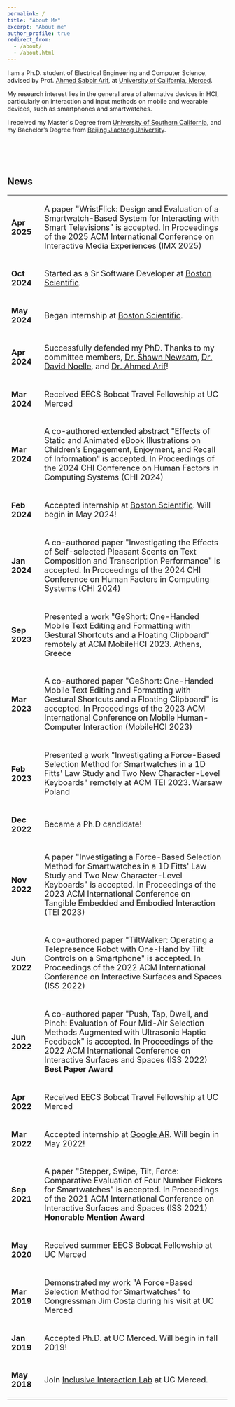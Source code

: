 ```yaml
---
permalink: /
title: "About Me"
excerpt: "About me"
author_profile: true
redirect_from: 
  - /about/
  - /about.html
---
```


I am a Ph.D. student of Electrical Engineering and Computer Science, advised by Prof. [Ahmed Sabbir Arif](http://www.asarif.com/), at [University of California, Merced](https://www.ucmerced.edu/).


My research interest lies in the general area of alternative devices in HCI, particularly on interaction and input methods on mobile and wearable devices, such as smartphones and smartwatches.

I received my Master's Degree from [University of Southern California](https://www.usc.edu/), and my Bachelor’s Degree from [Beijing Jiaotong University](http://en.njtu.edu.cn/).
<br/><br/><br/><br/><br/>

News
------
<table style="font-size:18px">
  <tbody>
    <colgroup>
      <col width="15%" />
      <col width="85%" />
    </colgroup>
    <tr>
      <td><p><b>Apr 2025</b></p></td>
      <td><p>A paper "WristFlick: Design and Evaluation of a Smartwatch-Based System for Interacting with Smart Televisions" is accepted. In Proceedings of the 2025 ACM International Conference on Interactive Media Experiences (IMX 2025)</p></td>
    </tr>
    <tr>
      <td><p><b>Oct 2024</b></p></td>
      <td><p>Started as a Sr Software Developer at <a href="https://www.bostonscientific.com/en-US/Home.html">Boston Scientific</a>.</p></td>
    </tr>
    <tr>
      <td><p><b>May 2024</b></p></td>
      <td><p>Began internship at <a href="https://www.bostonscientific.com/en-US/Home.html">Boston Scientific</a>.</p></td>
    </tr>
    <tr>
      <td><p><b>Apr 2024</b></p></td>
      <td><p>	Successfully defended my PhD. Thanks to my committee members, <a href="https://faculty.ucmerced.edu/snewsam/?_gl=1*o8vvun*_ga*ODI2NzA1NjYyLjE2ODg0MDEyNjI.*_ga_TSE2LSBDQZ*MTcxNDY5Njc3Ni41MC4xLjE3MTQ2OTcwMTEuNDguMC4w">Dr. Shawn Newsam</a>, <a href="https://sites.ucmerced.edu/dnoelle?_gl=1*1uwo51k*_ga*ODI2NzA1NjYyLjE2ODg0MDEyNjI.*_ga_TSE2LSBDQZ*MTcxNDY5Njc3Ni41MC4xLjE3MTQ2OTcwNTEuOC4wLjA.">Dr. David Noelle</a>, and <a href="https://theiilab.com">Dr. Ahmed Arif</a>!</p></td>
    </tr>
    <tr>
      <td><p><b>Mar 2024</b></p></td>
      <td><p>Received EECS Bobcat Travel Fellowship at UC Merced</p></td>
    </tr>
    <tr>
      <td><p><b>Mar 2024</b></p></td>
      <td><p>A co-authored extended abstract "Effects of Static and Animated eBook Illustrations on Children’s Engagement, Enjoyment, and Recall of Information" is accepted. In Proceedings of the 2024 CHI Conference on Human Factors in Computing Systems (CHI 2024)</p></td>
    </tr>
    <tr>
      <td><p><b>Feb 2024</b></p></td>
      <td><p>Accepted internship at <a href="https://www.bostonscientific.com/en-US/Home.html">Boston Scientific</a>. Will begin in May 2024!</p></td>
    </tr>
    <tr>
      <td><p><b>Jan 2024</b></p></td>
      <td><p>A co-authored paper "Investigating the Effects of Self-selected Pleasant Scents on Text Composition and Transcription Performance" is accepted. In Proceedings of the 2024 CHI Conference on Human Factors in Computing Systems (CHI 2024)</p></td>
    </tr>
    <tr>
      <td><p><b>Sep 2023</b></p></td>
      <td><p>Presented a work "GeShort: One-Handed Mobile Text Editing and Formatting with Gestural Shortcuts and a Floating Clipboard" remotely at ACM MobileHCI 2023. Athens, Greece</p></td>
    </tr>
    <tr>
      <td><p><b>Mar 2023</b></p></td>
      <td><p>A co-authored paper "GeShort: One-Handed Mobile Text Editing and Formatting with Gestural Shortcuts and a Floating Clipboard" is accepted. In Proceedings of the 2023 ACM International Conference on Mobile Human-Computer Interaction (MobileHCI 2023)</p></td>
    </tr>
    <tr>
      <td><p><b>Feb 2023</b></p></td>
      <td><p>Presented a work "Investigating a Force-Based Selection Method for Smartwatches in a 1D Fitts' Law Study and Two New Character-Level Keyboards" remotely at ACM TEI 2023. Warsaw Poland</p></td>
    </tr>
    <tr>
      <td><p><b>Dec 2022</b></p></td>
      <td><p>Became a Ph.D candidate!</p></td>
    </tr>
    <tr>
      <td><p><b>Nov 2022</b></p></td>
      <td><p>A paper "Investigating a Force-Based Selection Method for Smartwatches in a 1D Fitts' Law Study and Two New Character-Level Keyboards" is accepted. In Proceedings of the 2023 ACM International Conference on Tangible Embedded and Embodied Interaction (TEI 2023)</p></td>
    </tr>
    <tr>
      <td><p><b>Jun 2022</b></p></td>
      <td><p>A co-authored paper "TiltWalker: Operating a Telepresence Robot with One-Hand by Tilt Controls on a Smartphone" is accepted. In Proceedings of the 2022 ACM International Conference on Interactive Surfaces and Spaces (ISS 2022)</p></td>
    </tr>
    <tr>
      <td><p><b>Jun 2022</b></p></td>
      <td><p>A co-authored paper "Push, Tap, Dwell, and Pinch: Evaluation of Four Mid-Air Selection Methods Augmented with Ultrasonic Haptic Feedback" is accepted. In Proceedings of the 2022 ACM International Conference on Interactive Surfaces and Spaces (ISS 2022) <strong>Best Paper Award</strong></p></td>
    </tr>
    <tr>
      <td><p><b>Apr 2022</b></p></td>
      <td><p>Received EECS Bobcat Travel Fellowship at UC Merced</p></td>
    </tr>
    <tr>
      <td><p><b>Mar 2022</b></p></td>
      <td><p>Accepted internship at <a href="https://arvr.google.com">Google AR</a>. Will begin in May 2022!</p></td>
    </tr>
    <tr>
      <td><p><b>Sep 2021</b></p></td>
      <td><p>A paper "Stepper, Swipe, Tilt, Force: Comparative Evaluation of Four Number Pickers for Smartwatches" is accepted. In Proceedings of the 2021 ACM International Conference on Interactive Surfaces and Spaces (ISS 2021) <strong>Honorable Mention Award</strong></p></td>
    </tr>
    <tr>
      <td><p><b>May 2020</b></p></td>
      <td><p>Received summer EECS Bobcat Fellowship at UC Merced</p></td>
    </tr>
    <tr>
      <td><p><b>Mar 2019</b></p></td>
      <td><p>Demonstrated my work "A Force-Based Selection Method for Smartwatches" to Congressman Jim Costa during his visit at UC Merced</p></td>
    </tr>
    <tr>
      <td><p><b>Jan 2019</b></p></td>
      <td><p>Accepted Ph.D. at UC Merced. Will begin in fall 2019!</p></td>
    </tr>
    <tr>
      <td><p><b>May 2018</b></p></td>
      <td><p>Join <a href="http://www.asarif.com/index.html">Inclusive Interaction Lab</a> at UC Merced.</p></td>
    </tr>
  </tbody>
</table>

  
